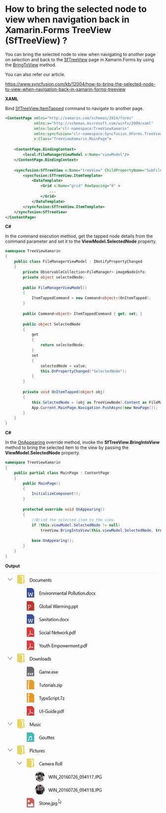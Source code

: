 # How to bring the selected node to view when navigation back in Xamarin.Forms TreeView (SfTreeView) ?

You can bring the selected node to view when navigating to another page on selection and back to the [SfTreeView](https://help.syncfusion.com/xamarin/treeview/overview) page in Xamarin.Forms by using the [BringToView](https://help.syncfusion.com/cr/xamarin/Syncfusion.XForms.TreeView.SfTreeView.html#Syncfusion_XForms_TreeView_SfTreeView_BringIntoView_System_Object_System_Boolean_System_Boolean_Syncfusion_XForms_TreeView_ScrollToPosition_) method.

You can also refer our article.

https://www.syncfusion.com/kb/12004/how-to-bring-the-selected-node-to-view-when-navigation-back-in-xamarin-forms-treeview

**XAML**

Bind [SfTreeView.ItemTapped](https://help.syncfusion.com/cr/xamarin/Syncfusion.XForms.TreeView.SfTreeView.html) command to navigate to another page.
``` xml
<ContentPage xmlns="http://xamarin.com/schemas/2014/forms"
             xmlns:x="http://schemas.microsoft.com/winfx/2009/xaml"
             xmlns:local="clr-namespace:TreeViewXamarin"
             xmlns:syncfusion="clr-namespace:Syncfusion.XForms.TreeView;assembly=Syncfusion.SfTreeView.XForms"
             x:Class="TreeViewXamarin.MainPage">
 
    <ContentPage.BindingContext>
        <local:FileManagerViewModel x:Name="viewModel"/>
    </ContentPage.BindingContext>
 
    <syncfusion:SfTreeView x:Name="treeView" ChildPropertyName="SubFiles" ItemTemplateContextType="Node" AutoExpandMode="AllNodesExpanded" TapCommand="{Binding ItemTappedCommand}" ItemsSource="{Binding ImageNodeInfo}" VerticalOptions="Center">
        <syncfusion:SfTreeView.ItemTemplate>
            <DataTemplate>
                <Grid x:Name="grid" RowSpacing="0" >
                    ...
                </Grid>
            </DataTemplate>
        </syncfusion:SfTreeView.ItemTemplate>
    </syncfusion:SfTreeView>
</ContentPage>
```
**C#**

In the command execution method, get the tapped node details from the command parameter and set it to the **ViewModel.SelectedNode** property.

``` c#
namespace TreeViewXamarin
{
    public class FileManagerViewModel : INotifyPropertyChanged
    {
        private ObservableCollection<FileManager> imageNodeInfo;
        private object selectedNode;
 
        public FileManagerViewModel()
        {
            ItemTappedCommand = new Command<object>(OnItemTapped);
        }
 
        public Command<object> ItemTappedCommand { get; set; }
 
        public object SelectedNode
        {
            get
            {
                return selectedNode;
            }
            set
            {
                selectedNode = value;
                this.OnPropertyChanged("SelectedNode");
            }
        }
 
        private void OnItemTapped(object obj)
        {
            this.SelectedNode = (obj as TreeViewNode).Content as FileManager;
            App.Current.MainPage.Navigation.PushAsync(new NewPage());
        }
    }
}
```
**C#**

In the [OnAppearing](https://docs.microsoft.com/en-us/dotnet/api/xamarin.forms.page.onappearing) override method, invoke the **SfTreeView.BringIntoView** method to bring the selected item to the view by passing the **ViewModel.SelectedNode** property.

``` c#
namespace TreeViewXamarin
{
    public partial class MainPage : ContentPage
    {
        public MainPage()
        {
            InitializeComponent();
        }
 
        protected override void OnAppearing()
        {
            //Brind the selected item to the view.
            if (this.viewModel.SelectedNode != null)
                treeView.BringIntoView(this.viewModel.SelectedNode, true);
            
            base.OnAppearing();
        }
    }
}
```
**Output**

![BringSelectedNodeToView](https://github.com/SyncfusionExamples/bring-selected-node-to-view-on-navigation-back-treeview-xamarin/blob/main/ScreenShots/BringSelectedNodeToView.gif)
